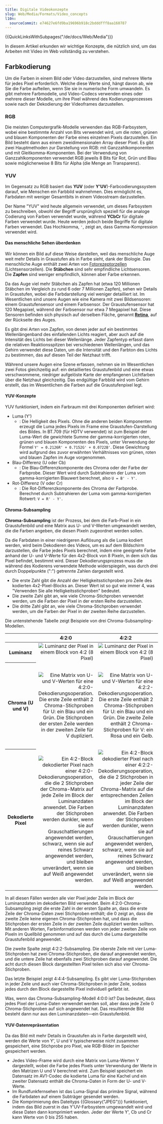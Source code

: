 ```yaml
---
title: Digitale Videokonzepte
slug: Web/Media/Formats/Video_concepts
l10n:
  sourceCommit: e74627e6fd9ba19696b918c2bdddfff8aa160787
---
```


{{QuickLinksWithSubpages("/de/docs/Web/Media")}}

In diesem Artikel erkunden wir wichtige Konzepte, die nützlich sind, um das Arbeiten mit Video im Web vollständig zu verstehen.

## Farbkodierung

Um die Farben in einem Bild oder Video darzustellen, sind mehrere Werte für jedes Pixel erforderlich. Welche diese Werte sind, hängt davon ab, wie Sie die Farbe aufteilen, wenn Sie sie in numerische Form umwandeln. Es gibt mehrere Farbmodelle, und Video-Codecs verwenden eines oder mehrere dieser Modelle, um ihre Pixel während des Kodierungsprozesses sowie nach der Dekodierung der Videoframes darzustellen.

### RGB

Die meisten Computergrafik-Modelle verwenden das RGB-Farbsystem, wobei eine bestimmte Anzahl von Bits verwendet wird, um die roten, grünen und blauen Komponenten der Farbe eines einzelnen Pixels darzustellen. Ein Bild besteht dann aus einem zweidimensionalen Array dieser Pixel. Es gibt zwei Hauptmethoden zur Darstellung von RGB: mit Ganzzahlkomponenten und mit Gleitkomma-Komponenten. Bei der Verwendung von Ganzzahlkomponenten verwendet RGB jeweils 8 Bits für Rot, Grün und Blau sowie möglicherweise 8 Bits für Alpha (die Menge an Transparenz).

### YUV

Im Gegensatz zu RGB basiert das **YUV** (oder **Y'UV**)-Farbcodierungssystem darauf, wie Menschen ein Farbbild wahrnehmen. Dies ermöglicht es, Farbdaten mit weniger Gesamtbits in einem Videostream darzustellen.

Der Name "YUV" wird heute allgemein verwendet, um dieses Farbsystem zu beschreiben, obwohl der Begriff ursprünglich speziell für die analoge Codierung von Farben verwendet wurde, während **YCbCr** für digitale Farben verwendet wurde. Heute werden jedoch beide Begriffe für digitale Farben verwendet. Das Hochkomma, `'`, zeigt an, dass Gamma-Kompression verwendet wird.

#### Das menschliche Sehen überdenken

Wir können ein Bild auf diese Weise darstellen, weil das menschliche Auge weit mehr Details in Graustufen als in Farbe sieht, dank der Biologie. Das menschliche Auge enthält zwei Arten von [Fotorezeptorzellen](https://en.wikipedia.org/wiki/Photoreceptor_cell) (Lichtsensorzellen). Die **Stäbchen** sind sehr empfindliche Lichtsensoren. Die **Zapfen** sind weniger empfindlich, können aber Farbe erkennen.

Da das Auge viel mehr Stäbchen als Zapfen hat (etwa 120 Millionen Stäbchen im Vergleich zu rund 6 oder 7 Millionen Zapfen), sehen wir Details in Graustufen, wobei die Farbdarstellung viel weniger detailliert ist. Im Wesentlichen sind unsere Augen wie eine Kamera mit zwei Bildsensoren: einem Graustufensensor und einem Farbsensor. Der Graustufensensor hat 120 Megapixel, während der Farbsensor nur etwa 7 Megapixel hat. Diese Sensoren befinden sich physisch auf derselben Fläche, genannt **[Retina](https://en.wikipedia.org/wiki/Visual_system#Retina)**, auf der Rückseite des Auges.

Es gibt drei Arten von Zapfen, von denen jeder auf ein bestimmtes Wellenlängenband des einfallenden Lichts reagiert, aber auch auf die Intensität des Lichts bei dieser Wellenlänge. Jeder Zapfentyp erfasst dann die relativen Reaktionsspitzen bei verschiedenen Wellenlängen, und das Gehirn verwendet diese Daten, um die Intensität und den Farbton des Lichts zu bestimmen, das auf diesen Teil der Netzhaut trifft.

Während unsere Augen eine Szene erfassen, nehmen sie im Wesentlichen zwei Fotos gleichzeitig auf: ein detailliertes Graustufenbild und eine etwas verschwommene, niedriger aufgelöste Karte der empfangenen Lichtfarben über die Netzhaut gleichzeitig. Das endgültige Farbbild wird vom Gehirn erstellt, das im Wesentlichen die Farben auf die Graustufenpixel legt.

#### YUV-Konzepte

YUV funktioniert, indem ein Farbraum mit drei Komponenten definiert wird:

- Luma (Y')
  - : Die Helligkeit des Pixels. Ohne die anderen beiden Komponenten erzeugt die Luma jedes Pixels im Frame eine Graustufen-Darstellung des Bildes. In BT.709 (für HDTV verwendet) ist zum Beispiel der Luma-Wert die gewichtete Summe der gamma-korrigierten roten, grünen und blauen Komponenten des Pixels, unter Verwendung der Formel `Y' = 0.2126R' + 0.7152G' + 0.0722B'`. Diese Gewichtung wird aufgrund des zuvor erwähnten Verhältnisses von grünen, roten und blauen Zapfen im Auge vorgenommen.
- Blau-Differenz (U oder Cb)
  - : Die Blau-Differenzkomponente des Chroma oder der Farbe der Farbprobe. Dieser Wert wird durch Subtrahieren der Luma vom gamma-korrigierten Blauwert berechnet, also `U = B' - Y'`.
- Rot-Differenz (V oder Cr)
  - : Die Rot-Differenzkomponente des Chroma der Farbprobe. Berechnet durch Subtrahieren der Luma vom gamma-korrigierten Rotwert: `V = R' - Y'`.

#### Chroma-Subsampling

**Chroma-Subsampling** ist der Prozess, bei dem die Farb-Pixel in ein Graustufenbild und eine Matrix aus U- und V-Werten umgewandelt werden, die die Farben angeben, die diesen Pixeln zugeordnet werden sollen.

Da die Farbdaten in einer niedrigeren Auflösung als die Luma kodiert werden, wird beim Dekodieren des Videos, um es auf dem Bildschirm darzustellen, die Farbe jedes Pixels berechnet, indem eine geeignete Farbe anhand der U- und V-Werte für den 4x2-Block von 8 Pixeln, in dem sich das Pixel befindet, bestimmt wird. Dieser Dekodierungsprozess muss die während des Kodierens verwendete Methode widerspiegeln, was durch drei durch Doppelpunkte (":") getrennte Zahlen dargestellt wird.

- Die erste Zahl gibt die Anzahl der Helligkeitsstichproben pro Zeile des kodierten 4x2-Pixel-Blocks an. Dieser Wert ist so gut wie immer 4, was "Verwenden Sie alle Helligkeitsstichproben" bedeutet.
- Die zweite Zahl gibt an, wie viele Chroma-Stichproben verwendet werden, um die Farben der Pixel in der ersten Reihe darzustellen.
- Die dritte Zahl gibt an, wie viele Chroma-Stichproben verwendet werden, um die Farben der Pixel in der zweiten Reihe darzustellen.

Die untenstehende Tabelle zeigt Beispiele von drei Chroma-Subsampling-Modellen.

<table class="standard-table" style="max-width: 46em">
  <thead>
    <tr>
      <th scope="col" style="width: 144px"></th>
      <th scope="col" style="width: 144px">4:2:0</th>
      <th scope="col" style="width: 144px">4:2:2</th>
      <th scope="col" style="width: 144px">4:4:4</th>
    </tr>
  </thead>
  <tbody>
    <tr>
      <th scope="col" style="width: 144px">Luminanz</th>
      <td style="width: 144px; text-align: right">
        <img
          alt="Luminanz der Pixel in einem Block von 4:2 (8 Pixel)"
          src="yuv-luma.svg"
        />
      </td>
      <td style="width: 144px; text-align: right">
        <img
          alt="Luminanz der Pixel in einem Block von 4:2 (8 Pixel)"
          src="yuv-luma.svg"
        />
      </td>
      <td style="width: 144px; text-align: right">
        <img
          alt="Luminanz der Pixel in einem Block von 4:2 (8 Pixel)"
          src="yuv-luma.svg"
        />
      </td>
    </tr>
    <tr>
      <th scope="col" style="width: 144px">Chroma (U und V)</th>
      <td style="width: 144px; text-align: right">
        <img alt="Eine Matrix von U- und V-Werten für eine 4:2:0-Dekodierungsoperation. Die erste Zeile enthält 2 Chroma-Stichproben für U: ein Blau und ein Grün. Die Stichproben der ersten Zeile werden in der zweiten Zeile für V dupliziert." src="yuv-chroma-420.svg" />
      </td>
      <td style="width: 144px; text-align: right">
        <img alt="Eine Matrix von U- und V-Werten für eine 4:2:2-Dekodierungsoperation. Die erste Zeile enthält 2 Chroma-Stichproben für U: ein Blau und ein Grün. Die zweite Zeile enthält 2 Chroma-Stichproben für V: ein Rosa und ein Gelb." src="yuv-chroma-422.svg" />
      </td>
      <td style="width: 144px; text-align: right">
        <img alt="Eine Matrix von U- und V-Werten für eine 4:4:4-Dekodierungsoperation. Die erste Zeile enthält 4 Chroma-Stichproben für U: ein hellblau, ein Gelb, ein Grün und ein dunkles Blau. Die zweite Zeile enthält 4 Chroma-Stichproben für V: ein Rosa, ein Weiß, ein Rot und ein Grau." src="yuv-chroma-444.svg" />
      </td>
    </tr>
    <tr>
      <th scope="col" style="width: 144px">Dekodierte Pixel</th>
      <td style="width: 144px; text-align: right">
        <img alt="Ein 4:2-Block dekodierter Pixel nach einer 4:2:0-Dekodierungsoperation, die die 2 Stichproben der Chroma-Matrix auf jede Zeile im Block der Luminanzdaten anwendet. Die Farben der Stichproben werden dunkler, wenn sie auf Grauschattierungen angewendet werden, schwarz, wenn sie auf reines Schwarz angewendet werden, und bleiben unverändert, wenn sie auf Weiß angewendet werden." src="yuv-decoded-420.png" />
      </td>
      <td style="width: 144px; text-align: right">
        <img alt="Ein 4:2-Block dekodierter Pixel nach einer 4:2:2-Dekodierungsoperation, die die 2 Stichproben in jeder Zeile der Chroma-Matrix auf die entsprechenden Zeilen im Block der Luminanzdaten anwendet. Die Farben der Stichproben werden dunkler, wenn sie auf Grauschattierungen angewendet werden, schwarz, wenn sie auf reines Schwarz angewendet werden, und bleiben unverändert, wenn sie auf Weiß angewendet werden." src="yuv-decoded-422.png" />
      </td>
      <td style="width: 144px; text-align: right">
        <img alt="Ein 4:2-Block dekodierter Pixel nach einer 4:4:4-Dekodierungsoperation, die die 4 Stichproben in jeder Zeile der Chroma-Matrix auf die entsprechenden Zeilen im Block der Luminanzdaten anwendet. Die Farben der Stichproben werden dunkler, wenn sie auf Grauschattierungen angewendet werden, schwarz, wenn sie auf reines Schwarz angewendet werden, und bleiben unverändert, wenn sie auf Weiß angewendet werden." src="yuv-decoded-444.png" />
      </td>
    </tr>
  </tbody>
</table>

In all diesen Fällen werden alle vier Pixel jeder Zeile im Block der Luminanzdaten im dekodierten Bild verwendet. Beim 4:2:0-Chroma-Subsampling zeigt die erste Zahl in der ersten Spalte an, dass die erste Zeile der Chroma-Daten zwei Stichproben enthält; die 0 zeigt an, dass die zweite Zeile keine eigenen Chroma-Stichproben hat, und dass die Stichproben der ersten Zeile in der zweiten Zeile dupliziert werden sollten. Mit anderen Worten, Farbinformationen werden von jeder zweiten Zeile von Pixeln im Quellbild genommen und auf das durch die Luma dargestellte Graustufenbild angewendet.

Die zweite Spalte zeigt 4:2:2-Subsampling. Die oberste Zeile mit vier Luma-Stichproben hat zwei Chroma-Stichproben, die darauf angewendet werden, und die untere Zeile hat ebenfalls zwei Stichproben darauf angewendet. Die acht durch diesen Block dargestellten Pixel teilen sich also vier Chroma-Stichproben.

Das letzte Beispiel zeigt 4:4:4-Subsampling. Es gibt vier Luma-Stichproben in jeder Zeile und auch vier Chroma-Stichproben in jeder Zeile, sodass jedes durch den Block dargestellte Pixel individuell gefärbt ist.

Was, wenn das Chroma-Subsampling-Modell 4:0:0 ist? Das bedeutet, dass jedes Pixel der Luma-Daten verwendet werden soll, aber dass jede Zeile 0 Chroma-Stichproben auf sich angewendet hat. Das resultierende Bild besteht dann nur aus den Luminanzdaten—ein Graustufenbild.

#### YUV-Datenrepräsentation

Da das Bild mit mehr Details in Graustufen als in Farbe dargestellt wird, werden die Werte von Y', U und V typischerweise nicht zusammen gespeichert, eine Stichprobe pro Pixel, wie RGB-Bilder im Speicher gespeichert werden.

- Jedes Video-Frame wird durch eine Matrix von Luma-Werten Y dargestellt, wobei die Farbe jedes Pixels unter Verwendung der Werte in den Matrizen U und V berechnet wird. Zum Beispiel speichert ein Datensatz im AV1-Codec die kodierte Luma für eine Kachel und ein zweiter Datensatz enthält die Chroma-Daten in Form der U- und V-Werte.
- Im Rundfunkfernsehen ist das Luma-Signal das primäre Signal, während die Farbdaten auf einem Subträger gesendet werden.
- Die Komprimierung des Dateityps {{Glossary("JPEG")}} funktioniert, indem das Bild zuerst in das Y'UV-Farbsystem umgewandelt wird und diese Daten dann komprimiert werden. Jeder der Werte Y', Cb und Cr kann Werte von 0 bis 255 haben.
